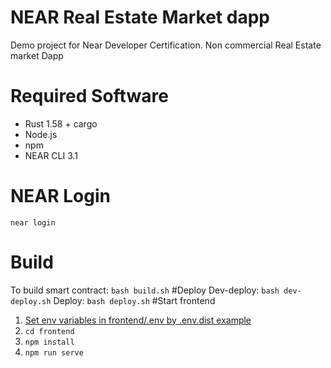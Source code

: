 # NEAR Real Estate Market dapp

Demo project for Near Developer Certification. Non commercial Real Estate market Dapp

# Required Software

- Rust 1.58 + cargo
- Node.js
- npm
- NEAR CLI 3.1

# NEAR Login
```near login```
# Build
To build smart contract:
```bash build.sh```
#Deploy
Dev-deploy: ```bash dev-deploy.sh```
Deploy: ```bash deploy.sh```
#Start frontend
1. [Set env variables in frontend/.env by .env.dist example](frontend/.env.dist)
2. ```cd frontend```
3. ```npm install```
4. ```npm run serve```
